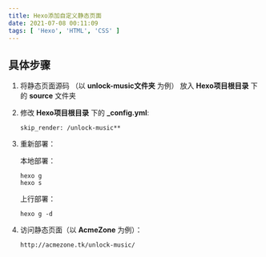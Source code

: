 ```yaml
---
title: Hexo添加自定义静态页面
date: 2021-07-08 00:11:09
tags: [ 'Hexo', 'HTML', 'CSS' ]
---
```

## 具体步骤

1. 将静态页面源码 （以 **unlock-music文件夹** 为例） 放入 **Hexo项目根目录** 下的 **source** 文件夹
2. 修改 **Hexo项目根目录** 下的 **_config.yml**:
   ```
   skip_render: /unlock-music**
   ```
3. 重新部署：
   
   本地部署：
   ```
   hexo g
   hexo s 
   ```
   上行部署：
   ```
   hexo g -d
   ```
4. 访问静态页面（以 **AcmeZone** 为例）：
   ```
   http://acmezone.tk/unlock-music/
   ```